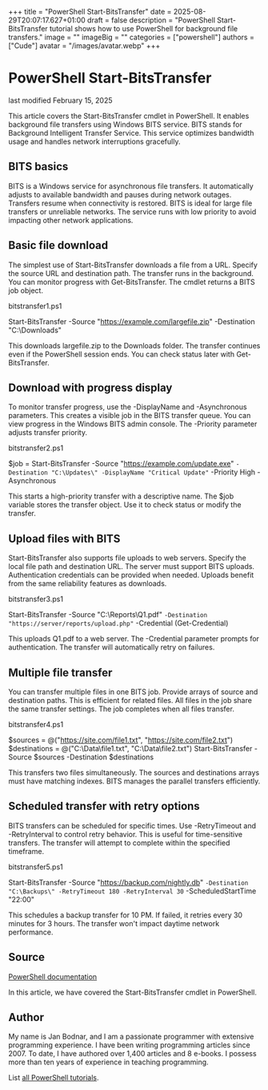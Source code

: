 +++
title = "PowerShell Start-BitsTransfer"
date = 2025-08-29T20:07:17.627+01:00
draft = false
description = "PowerShell Start-BitsTransfer tutorial shows how to use PowerShell for background file transfers."
image = ""
imageBig = ""
categories = ["powershell"]
authors = ["Cude"]
avatar = "/images/avatar.webp"
+++

# PowerShell Start-BitsTransfer

last modified February 15, 2025

This article covers the Start-BitsTransfer cmdlet in PowerShell. 
It enables background file transfers using Windows BITS service. BITS stands 
for Background Intelligent Transfer Service. This service optimizes bandwidth 
usage and handles network interruptions gracefully.

## BITS basics

BITS is a Windows service for asynchronous file transfers. It automatically 
adjusts to available bandwidth and pauses during network outages. Transfers 
resume when connectivity is restored. BITS is ideal for large file transfers 
or unreliable networks. The service runs with low priority to avoid impacting 
other network applications.

## Basic file download

The simplest use of Start-BitsTransfer downloads a file from a URL. 
Specify the source URL and destination path. The transfer runs in the background. 
You can monitor progress with Get-BitsTransfer. The cmdlet returns 
a BITS job object.

bitstransfer1.ps1
  

Start-BitsTransfer -Source "https://example.com/largefile.zip" -Destination "C:\Downloads\"

This downloads largefile.zip to the Downloads folder. The transfer continues 
even if the PowerShell session ends. You can check status later with 
Get-BitsTransfer.

## Download with progress display

To monitor transfer progress, use the -DisplayName and 
-Asynchronous parameters. This creates a visible job in the 
BITS transfer queue. You can view progress in the Windows BITS admin console. 
The -Priority parameter adjusts transfer priority.

bitstransfer2.ps1
  

$job = Start-BitsTransfer -Source "https://example.com/update.exe" `
       -Destination "C:\Updates\" -DisplayName "Critical Update" `
       -Priority High -Asynchronous

This starts a high-priority transfer with a descriptive name. The $job 
variable stores the transfer object. Use it to check status or modify the transfer.

## Upload files with BITS

Start-BitsTransfer also supports file uploads to web servers. 
Specify the local file path and destination URL. The server must support BITS 
uploads. Authentication credentials can be provided when needed. Uploads benefit 
from the same reliability features as downloads.

bitstransfer3.ps1
  

Start-BitsTransfer -Source "C:\Reports\Q1.pdf" `
    -Destination "https://server/reports/upload.php" `
    -Credential (Get-Credential)

This uploads Q1.pdf to a web server. The -Credential parameter 
prompts for authentication. The transfer will automatically retry on failures.

## Multiple file transfer

You can transfer multiple files in one BITS job. Provide arrays of source 
and destination paths. This is efficient for related files. All files in the 
job share the same transfer settings. The job completes when all files transfer.

bitstransfer4.ps1
  

$sources = @("https://site.com/file1.txt", "https://site.com/file2.txt")
$destinations = @("C:\Data\file1.txt", "C:\Data\file2.txt")
Start-BitsTransfer -Source $sources -Destination $destinations

This transfers two files simultaneously. The sources and destinations arrays 
must have matching indexes. BITS manages the parallel transfers efficiently.

## Scheduled transfer with retry options

BITS transfers can be scheduled for specific times. Use -RetryTimeout 
and -RetryInterval to control retry behavior. This is useful for 
time-sensitive transfers. The transfer will attempt to complete within the 
specified timeframe.

bitstransfer5.ps1
  

Start-BitsTransfer -Source "https://backup.com/nightly.db" `
    -Destination "C:\Backups\" -RetryTimeout 180 -RetryInterval 30 `
    -ScheduledStartTime "22:00"

This schedules a backup transfer for 10 PM. If failed, it retries every 30 
minutes for 3 hours. The transfer won't impact daytime network performance.

## Source

[PowerShell documentation](https://docs.microsoft.com/en-us/powershell/)

In this article, we have covered the Start-BitsTransfer cmdlet in PowerShell.

## Author

My name is Jan Bodnar, and I am a passionate programmer with extensive
programming experience. I have been writing programming articles since 2007.
To date, I have authored over 1,400 articles and 8 e-books. I possess more
than ten years of experience in teaching programming.

List [all PowerShell tutorials](/powershell/).